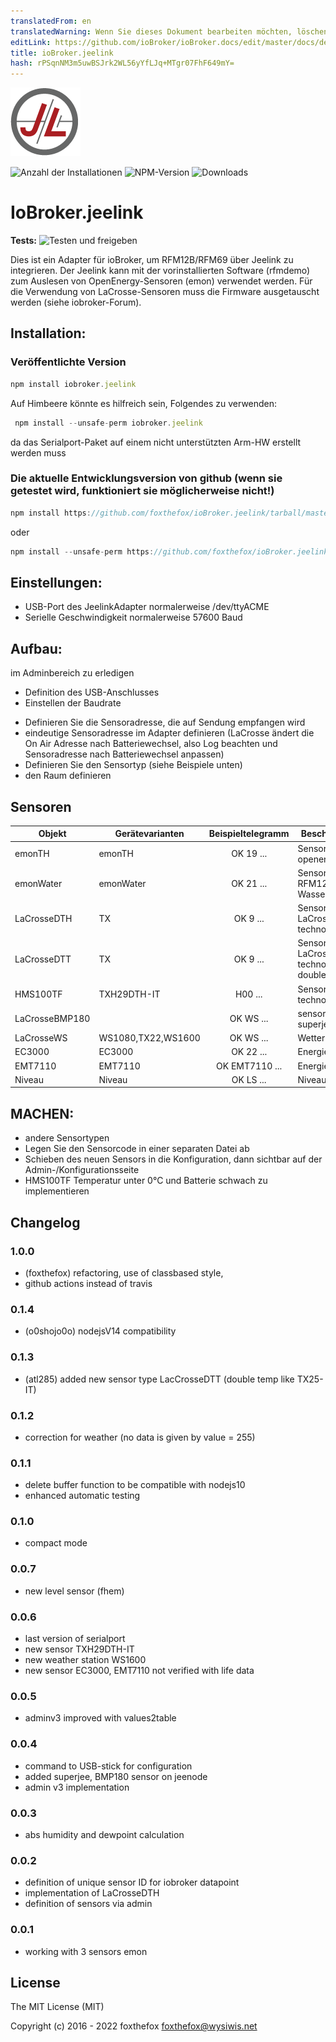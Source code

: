 ```yaml
---
translatedFrom: en
translatedWarning: Wenn Sie dieses Dokument bearbeiten möchten, löschen Sie bitte das Feld "translationsFrom". Andernfalls wird dieses Dokument automatisch erneut übersetzt
editLink: https://github.com/ioBroker/ioBroker.docs/edit/master/docs/de/adapterref/iobroker.jeelink/README.md
title: ioBroker.jeelink
hash: rPSqnNM3m5uwBSJrk2WL56yYfLJq+MTgr07FhF649mY=
---
```

![Logo](../../../en/adapterref/iobroker.jeelink/admin/jeelab_logo.png)

![Anzahl der Installationen](http://iobroker.live/badges/jeelink-stable.svg)
![NPM-Version](http://img.shields.io/npm/v/iobroker.jeelink.svg)
![Downloads](https://img.shields.io/npm/dm/iobroker.jeelink.svg)

# IoBroker.jeelink
**Tests:** ![Testen und freigeben](https://github.com/foxthefox/ioBroker.jeelink/workflows/Test%20and%20Release/badge.svg)

Dies ist ein Adapter für ioBroker, um RFM12B/RFM69 über Jeelink zu integrieren.
Der Jeelink kann mit der vorinstallierten Software (rfmdemo) zum Auslesen von OpenEnergy-Sensoren (emon) verwendet werden.
Für die Verwendung von LaCrosse-Sensoren muss die Firmware ausgetauscht werden (siehe iobroker-Forum).

## Installation:
### Veröffentlichte Version
```javascript
npm install iobroker.jeelink
```

Auf Himbeere könnte es hilfreich sein, Folgendes zu verwenden:

```javascript
 npm install --unsafe-perm iobroker.jeelink
 ```

 da das Serialport-Paket auf einem nicht unterstützten Arm-HW erstellt werden muss

### Die aktuelle Entwicklungsversion von github (wenn sie getestet wird, funktioniert sie möglicherweise nicht!)
```javascript
npm install https://github.com/foxthefox/ioBroker.jeelink/tarball/master --production
```

oder

```javascript
npm install --unsafe-perm https://github.com/foxthefox/ioBroker.jeelink/tarball/master --production
```

## Einstellungen:
- USB-Port des JeelinkAdapter normalerweise /dev/ttyACME
- Serielle Geschwindigkeit normalerweise 57600 Baud

## Aufbau:
im Adminbereich zu erledigen

* Definition des USB-Anschlusses
* Einstellen der Baudrate
- Definieren Sie die Sensoradresse, die auf Sendung empfangen wird
- eindeutige Sensoradresse im Adapter definieren (LaCrosse ändert die On Air Adresse nach Batteriewechsel, also Log beachten und Sensoradresse nach Batteriewechsel anpassen)
- Definieren Sie den Sensortyp (siehe Beispiele unten)
- den Raum definieren

## Sensoren
|Objekt|Gerätevarianten|Beispieltelegramm|Beschreibung|
|--------|-------|:-:|--------|
|emonTH|emonTH|OK 19 ...|Sensor von openenergy.org|
|emonWater|emonWater|OK 21 ... |Sensor mit RFM12B zur Wasserzählung|
|LaCrosseDTH |TX|OK 9 ... |Sensoren von LaCrosse, technoline|
|LaCrosseDTT |TX|OK 9 ... |Sensoren von LaCrosse, technoline double temp|
|HMS100TF |TXH29DTH-IT|H00 ... |Sensoren technoline|
|LaCrosseBMP180||OK WS ... |sensor mod, superjee|
|LaCrosseWS|WS1080,TX22,WS1600|OK WS ... |Wetterstation|
|EC3000|EC3000|OK 22 ... |Energiezähler|
|EMT7110|EMT7110|OK EMT7110 ... |Energiezähler|
|Niveau|Niveau|OK LS ... |Niveausensor|

## MACHEN:
* andere Sensortypen
* Legen Sie den Sensorcode in einer separaten Datei ab
* Schieben des neuen Sensors in die Konfiguration, dann sichtbar auf der Admin-/Konfigurationsseite
* HMS100TF Temperatur unter 0°C und Batterie schwach zu implementieren

## Changelog
### 1.0.0
* (foxthefox) refactoring, use of classbased style,
* github actions instead of travis

### 0.1.4
* (o0shojo0o) nodejsV14 compatibility

### 0.1.3
* (atl285) added new sensor type LacCrosseDTT (double temp like TX25-IT)

### 0.1.2
* correction for weather (no data is given by value = 255)

### 0.1.1
* delete buffer function to be compatible with nodejs10
* enhanced automatic testing

### 0.1.0
* compact mode

### 0.0.7
* new level sensor (fhem)

### 0.0.6
* last version of serialport
* new sensor TXH29DTH-IT
* new weather station WS1600
* new sensor EC3000, EMT7110 not verified with life data

### 0.0.5
* adminv3 improved with values2table

### 0.0.4
* command to USB-stick for configuration
* added superjee, BMP180 sensor on jeenode
* admin v3 implementation

### 0.0.3
* abs humidity and dewpoint calculation

### 0.0.2
* definition of unique sensor ID for iobroker datapoint
* implementation of LaCrosseDTH
* definition of sensors via admin

### 0.0.1
* working with 3 sensors emon

## License

The MIT License (MIT)

Copyright (c) 2016 - 2022 foxthefox <foxthefox@wysiwis.net>